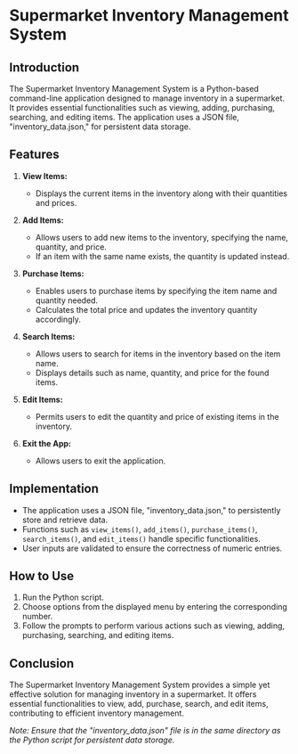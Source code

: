 # Supermarket Inventory Management System

## Introduction

The Supermarket Inventory Management System is a Python-based command-line application designed to manage inventory in a supermarket. It provides essential functionalities such as viewing, adding, purchasing, searching, and editing items. The application uses a JSON file, "inventory_data.json," for persistent data storage.

## Features

1. **View Items:**
   - Displays the current items in the inventory along with their quantities and prices.

2. **Add Items:**
   - Allows users to add new items to the inventory, specifying the name, quantity, and price.
   - If an item with the same name exists, the quantity is updated instead.

3. **Purchase Items:**
   - Enables users to purchase items by specifying the item name and quantity needed.
   - Calculates the total price and updates the inventory quantity accordingly.

4. **Search Items:**
   - Allows users to search for items in the inventory based on the item name.
   - Displays details such as name, quantity, and price for the found items.

5. **Edit Items:**
   - Permits users to edit the quantity and price of existing items in the inventory.

6. **Exit the App:**
   - Allows users to exit the application.

## Implementation

- The application uses a JSON file, "inventory_data.json," to persistently store and retrieve data.
- Functions such as `view_items()`, `add_items()`, `purchase_items()`, `search_items()`, and `edit_items()` handle specific functionalities.
- User inputs are validated to ensure the correctness of numeric entries.

## How to Use

1. Run the Python script.
2. Choose options from the displayed menu by entering the corresponding number.
3. Follow the prompts to perform various actions such as viewing, adding, purchasing, searching, and editing items.

## Conclusion

The Supermarket Inventory Management System provides a simple yet effective solution for managing inventory in a supermarket. It offers essential functionalities to view, add, purchase, search, and edit items, contributing to efficient inventory management.

*Note: Ensure that the "inventory_data.json" file is in the same directory as the Python script for persistent data storage.*